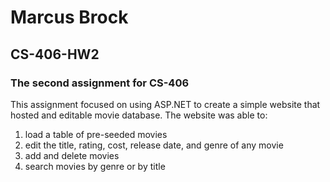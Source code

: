# Marcus Brock
## CS-406-HW2
### The second assignment for CS-406

This assignment focused on using ASP.NET to create a simple website that hosted and editable movie database. The website was able to:
  1. load a table of pre-seeded movies
  2. edit the title, rating, cost, release date, and genre of any movie
  3. add and delete movies
  4. search movies by genre or by title
